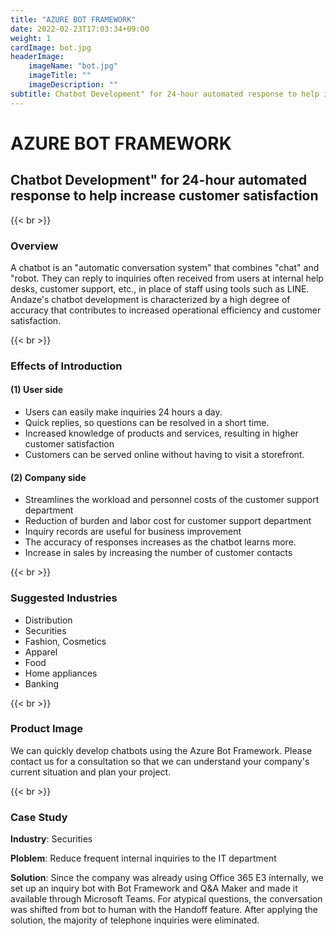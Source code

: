 ```yaml
---
title: "AZURE BOT FRAMEWORK"
date: 2022-02-23T17:03:34+09:00
weight: 1
cardImage: bot.jpg
headerImage:
    imageName: "bot.jpg"
    imageTitle: ""
    imageDescription: ""
subtitle: Chatbot Development" for 24-hour automated response to help increase customer satisfaction
---
```


# AZURE BOT FRAMEWORK

## Chatbot Development" for 24-hour automated response to help increase customer satisfaction

{{< br >}}

### Overview

A chatbot is an "automatic conversation system" that combines "chat" and "robot. They can reply to inquiries often received from users at internal help desks, customer support, etc., in place of staff using tools such as LINE. Andaze's chatbot development is characterized by a high degree of accuracy that contributes to increased operational efficiency and customer satisfaction.

{{< br >}}

### Effects of Introduction

#### (1) User side

- Users can easily make inquiries 24 hours a day.
- Quick replies, so questions can be resolved in a short time.
- Increased knowledge of products and services, resulting in higher customer satisfaction
- Customers can be served online without having to visit a storefront.

#### (2) Company side

- Streamlines the workload and personnel costs of the customer support department
- Reduction of burden and labor cost for customer support department
- Inquiry records are useful for business improvement
- The accuracy of responses increases as the chatbot learns more.
- Increase in sales by increasing the number of customer contacts

{{< br >}}

### Suggested Industries

- Distribution
- Securities
- Fashion, Cosmetics
- Apparel
- Food
- Home appliances
- Banking

{{< br >}}

### Product Image

We can quickly develop chatbots using the Azure Bot Framework. Please contact us for a consultation so that we can understand your company's current situation and plan your project.

{{< br >}}

### Case Study

**Industry**: Securities  

**Ploblem**: Reduce frequent internal inquiries to the IT department  

**Solution**: Since the company was already using Office 365 E3 internally, we set up an inquiry bot with Bot Framework and Q&A Maker and made it available through Microsoft Teams. For atypical questions, the conversation was shifted from bot to human with the Handoff feature. After applying the solution, the majority of telephone inquiries were eliminated.